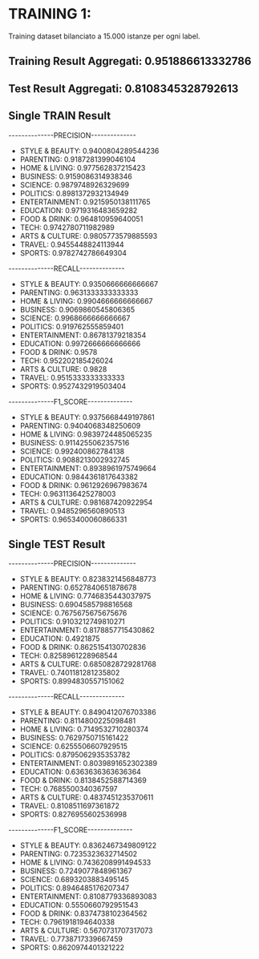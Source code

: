 # TRAINING 1:

Training dataset bilanciato a 15.000 istanze per ogni label.
## Training Result Aggregati: 0.951886613332786
## Test Result Aggregati: 0.8108345328792613

## Single TRAIN Result

--------------PRECISION--------------

- STYLE & BEAUTY: 0.9400804289544236
- PARENTING: 0.9187281399046104
- HOME & LIVING: 0.977562837215423
- BUSINESS: 0.9159086314938346
- SCIENCE: 0.9879748926329699
- POLITICS: 0.8981372932134949
- ENTERTAINMENT: 0.9215950138111765
- EDUCATION: 0.9719316483659282
- FOOD & DRINK: 0.964810959640051
- TECH: 0.9742780711982989
- ARTS & CULTURE: 0.9805773579885593
- TRAVEL: 0.9455448824113944
- SPORTS: 0.9782742786649304

--------------RECALL--------------

- STYLE & BEAUTY: 0.9350666666666667
- PARENTING: 0.9631333333333333
- HOME & LIVING: 0.9904666666666667
- BUSINESS: 0.9069860545806365
- SCIENCE: 0.9968666666666667
- POLITICS: 0.919762555859401
- ENTERTAINMENT: 0.86781379218354
- EDUCATION: 0.9972666666666666
- FOOD & DRINK: 0.9578
- TECH: 0.952202185426024
- ARTS & CULTURE: 0.9828
- TRAVEL: 0.9515333333333333
- SPORTS: 0.9527432919503404

--------------F1_SCORE--------------

- STYLE & BEAUTY: 0.9375668449197861
- PARENTING: 0.9404068348250609
- HOME & LIVING: 0.9839724485065235
- BUSINESS: 0.9114255062357516
- SCIENCE: 0.992400862784138
- POLITICS: 0.9088213002932745
- ENTERTAINMENT: 0.8938961975749664
- EDUCATION: 0.9844361817643382
- FOOD & DRINK: 0.9612926967983674
- TECH: 0.9631136425278003
- ARTS & CULTURE: 0.981687420922954
- TRAVEL: 0.9485296560890513
- SPORTS: 0.9653400060866331


## Single TEST Result
--------------PRECISION--------------

- STYLE & BEAUTY: 0.8238321456848773
- PARENTING: 0.6527840651878678
- HOME & LIVING: 0.7746835443037975
- BUSINESS: 0.6904585798816568
- SCIENCE: 0.7675675675675676
- POLITICS: 0.9103212749810271
- ENTERTAINMENT: 0.8178857715430862
- EDUCATION: 0.4921875
- FOOD & DRINK: 0.8625154130702836
- TECH: 0.8258961228968544
- ARTS & CULTURE: 0.6850828729281768
- TRAVEL: 0.7401181281235802
- SPORTS: 0.8994830557151062

--------------RECALL--------------

- STYLE & BEAUTY: 0.8490412076703386
- PARENTING: 0.8114800225098481
- HOME & LIVING: 0.7149532710280374
- BUSINESS: 0.7629750715161422
- SCIENCE: 0.6255506607929515
- POLITICS: 0.8795062935353782
- ENTERTAINMENT: 0.8039891652302389
- EDUCATION: 0.6363636363636364
- FOOD & DRINK: 0.8138452588714369
- TECH: 0.7685500340367597
- ARTS & CULTURE: 0.4837451235370611
- TRAVEL: 0.8108511697361872
- SPORTS: 0.8276955602536998

--------------F1_SCORE--------------

- STYLE & BEAUTY: 0.8362467349809122
- PARENTING: 0.7235323632714502
- HOME & LIVING: 0.7436208991494533
- BUSINESS: 0.7249077848961367
- SCIENCE: 0.6893203883495145
- POLITICS: 0.8946485176207347
- ENTERTAINMENT: 0.8108779336893083
- EDUCATION: 0.5550660792951543
- FOOD & DRINK: 0.8374738102364562
- TECH: 0.7961918194640338
- ARTS & CULTURE: 0.5670731707317073
- TRAVEL: 0.7738717339667459
- SPORTS: 0.8620974401321222